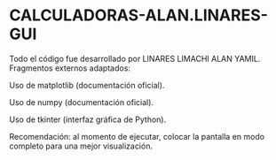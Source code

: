 # CALCULADORAS-ALAN.LINARES-GUI
Todo el código fue desarrollado por LINARES LIMACHI ALAN YAMIL.
Fragmentos externos adaptados:

Uso de matplotlib (documentación oficial).

Uso de numpy (documentación oficial).

Uso de tkinter (interfaz gráfica de Python).

Recomendación: al momento de ejecutar, colocar la pantalla en modo completo para una mejor visualización.
